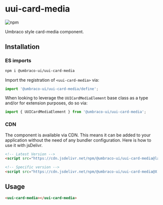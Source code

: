 # uui-card-media

![npm](https://img.shields.io/npm/v/@umbraco-ui/uui-card-media?logoColor=%231B264F)

Umbraco style card-media component.

## Installation

### ES imports

```zsh
npm i @umbraco-ui/uui-card-media
```

Import the registration of `<uui-card-media>` via:

```javascript
import '@umbraco-ui/uui-card-media/define';
```

When looking to leverage the `UUICardMediaElement` base class as a type and/or for extension purposes, do so via:

```javascript
import { UUICardMediaElement } from '@umbraco-ui/uui-card-media';
```

### CDN

The component is available via CDN. This means it can be added to your application without the need of any bundler configuration. Here is how to use it with jsDelivr.

```html
<!-- Latest Version -->
<script src="https://cdn.jsdelivr.net/npm/@umbraco-ui/uui-card-media@latest/dist/uui-card-media.min.js"></script>

<!-- Specific version -->
<script src="https://cdn.jsdelivr.net/npm/@umbraco-ui/uui-card-media@X.X.X/dist/uui-card-media.min.js"></script>
```

## Usage

```html
<uui-card-media></uui-card-media>
```
